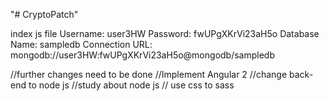 "# CryptoPatch" 

index js file
 Username: user3HW
       Password: fwUPgXKrVi23aH5o
  Database Name: sampledb
 Connection URL: mongodb://user3HW:fwUPgXKrVi23aH5o@mongodb/sampledb


//further changes need to be done 
//Implement Angular 2 
//change back-end to node js 
//study about node js 
// use css to sass
